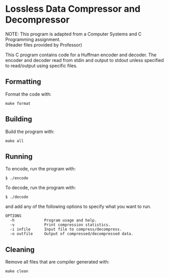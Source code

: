 # Lossless Data Compressor and Decompressor

NOTE: This program is adapted from a Computer Systems and C Programming assignment.\
(Header files provided by Professor)

This C program contains code for a Huffman encoder and decoder. The encoder and decoder read from
stdin and output to stdout unless specified to read/output using specific files.

## Formatting

Format the code with:

```
make format
```

## Building

Build the program with:

```
make all
```

## Running

To encode, run the program with:

```
$ ./encode
```

To decode, run the program with:

```
$ ./decode
```

and add any of the following options to specify what you want to run.
```
OPTIONS
  -h             Program usage and help.
  -v             Print compression statistics.
  -i infile      Input file to compress/decompress.
  -o outfile     Output of compressed/decompressed data.
```

## Cleaning

Remove all files that are compiler generated with:

```
make clean
```
